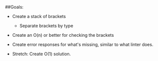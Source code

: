 ##Goals:
* Create a stack of brackets
  * Separate brackets by type
* Create an O(n) or better for checking the brackets
* Create error responses for what's missing, similar to what linter does.


* Stretch: Create O(1) solution. 
